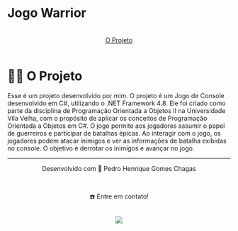 <h1>Jogo Warrior</h1>
<br>
<div align="center">
  <a href="#-o-projeto">O Projeto</a>
</div>
<br>

# 👷🏻 O Projeto
Esse é um projeto desenvolvido por mim. O projeto é um Jogo de Console desenvolvido em C#, utilizando o .NET Framework 4.8. Ele foi criado como parte da disciplina de Programação Orientada a Objetos II na Universidade Vila Velha, com o propósito de aplicar os conceitos de Programação Orientada a Objetos em C#. O jogo permite aos jogadores assumir o papel de guerreiros e participar de batalhas épicas. Ao interagir com o jogo, os jogadores podem atacar inimigos e ver as informações de batalha exibidas no console. O objetivo é derrotar os inimigos e avançar no jogo.



________________________________________________________________________________________________________________________________________________________________________________
<div align="center">
  <p>Desenvolvido com 💙 Pedro Henrique Gomes Chagas</p> <br>
  <p>☎️ Entre em contato!<p> <br>
  <a display="flex" text-align="center" href="https://www.linkedin.com/in/pedrogchagas/" target="_blank"><img src="https://img.shields.io/badge/-LinkedIn-%230077B5?style=for-the-badge&logo=linkedin&logoColor=white" target="_blank"></a> 
</div>
